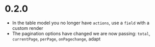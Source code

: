# 0.2.0

- In the table model you no longer have `actions`, use a `field` with a custom render
- The pagination options have changed we are now passing: `total`, `currentPage`, `perPage`, `onPagechange`, adapt
